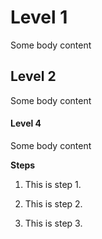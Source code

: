 # Level 1 

Some body content

## Level 2

Some body content 


#### Level 4

Some body content

**Steps**

1. This is step 1.
    
2. This is step 2. 

3. This is step 3.